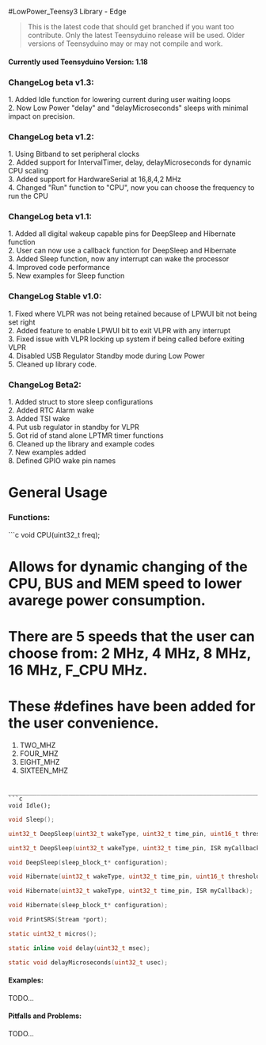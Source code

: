 #LowPower_Teensy3 Library - Edge

>This is the latest code that should get branched if you want too contribute. Only the latest Teensyduino release will be used. Older versions of Teensyduino may or may not compile and work.

<h4>Currently used Teensyduino Version: 1.18</h4> 

<h3>ChangeLog beta v1.3:</h3>
1.  Added Idle function for lowering current during user waiting loops<br>
2.  Now Low Power "delay" and "delayMicroseconds" sleeps with minimal impact on precision.<br>

<h3>ChangeLog beta v1.2:</h3>
1.  Using Bitband to set peripheral clocks<br>
2.  Added support for IntervalTimer, delay, delayMicroseconds for dynamic CPU scaling<br>
3.  Added support for HardwareSerial at 16,8,4,2 MHz<br>
4.  Changed "Run" function to "CPU", now you can choose the frequency to run the CPU<br>

<h3>ChangeLog beta v1.1:</h3>
1.  Added all digital wakeup capable pins for DeepSleep and Hibernate function<br>
2.  User can now use a callback function for DeepSleep and Hibernate<br>
3.  Added Sleep function, now any interrupt can wake the processor<br>
4.  Improved code performance<br>
5.  New examples for Sleep function<br>

<h3>ChangeLog Stable v1.0:</h3>
1.  Fixed where VLPR was not being retained because of LPWUI bit not being set right<br>
2.  Added feature to enable LPWUI bit to exit VLPR with any interrupt<br>
3.  Fixed issue with VLPR locking up system if being called before exiting VLPR<br>
4.  Disabled USB Regulator Standby mode during Low Power<br>
5.  Cleaned up library code.<br>

<h3>ChangeLog Beta2:</h3>
1.  Added struct to store sleep configurations<br>
2.  Added RTC Alarm wake<br>
3.  Added TSI wake<br>
4.  Put usb regulator in standby for VLPR<br>
5.  Got rid of stand alone LPTMR timer functions<br>
6.  Cleaned up the library and example codes<br>
7.  New examples added<br>
8.  Defined GPIO wake pin names<br>

<h1>General Usage</h1>
<h3>Functions:</h3>
```c 
void CPU(uint32_t freq);

# Allows for dynamic changing of the CPU, BUS and MEM speed to lower avarege power consumption. 
# There are 5 speeds that the user can choose from: 2 MHz, 4 MHz, 8 MHz, 16 MHz, F_CPU MHz. 
# These #defines have been added for the user convenience.
1. TWO_MHZ
2. FOUR_MHZ
3. EIGHT_MHZ
4. SIXTEEN_MHZ
``` 

_______________________________________________________________________________________________________________________
```c
void Idle();
```
```c
void Sleep();
```
```c
uint32_t DeepSleep(uint32_t wakeType, uint32_t time_pin, uint16_t threshold = 0, ISR myCallback = defaultCallback);

uint32_t DeepSleep(uint32_t wakeType, uint32_t time_pin, ISR myCallback);

void DeepSleep(sleep_block_t* configuration);
```
```c
void Hibernate(uint32_t wakeType, uint32_t time_pin, uint16_t threshold = 0, ISR myCallback = defaultCallback);

void Hibernate(uint32_t wakeType, uint32_t time_pin, ISR myCallback);

void Hibernate(sleep_block_t* configuration);
```
```c
void PrintSRS(Stream *port);
```
```c
static uint32_t micros();
```
```c
static inline void delay(uint32_t msec);
```
```c
static void delayMicroseconds(uint32_t usec);
```
<h4>Examples:</h4>
TODO...
<h4>Pitfalls and Problems:</h4>
TODO...
